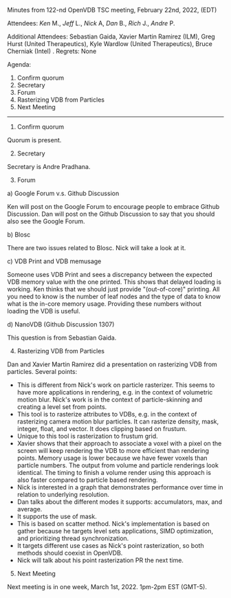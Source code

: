 Minutes from 122-nd OpenVDB TSC meeting, February 22nd, 2022, (EDT)

Attendees: *Ken* M., *Jeff* L., *Nick* A, *Dan* B., *Rich* J., *Andre* P.

Additional Attendees: Sebastian Gaida, Xavier Martin Ramirez (ILM),
Greg Hurst (United Therapeutics), Kyle Wardlow (United Therapeutics),
Bruce Cherniak (Intel)
.
Regrets: None

Agenda:

1) Confirm quorum
2) Secretary
3) Forum
4) Rasterizing VDB from Particles
5) Next Meeting

--------------------

1) Confirm quorum

Quorum is present.

2) Secretary

Secretary is Andre Pradhana.

3) Forum

a) Google Forum v.s. Github Discussion

Ken will post on the Google Forum to encourage people to embrace Github
Discussion. Dan will post on the Github Discussion to say that you should also
see the Google Forum.

b) Blosc

There are two issues related to Blosc. Nick will take a look at it.

c) VDB Print and VDB memusage

Someone uses VDB Print and sees a discrepancy between the expected VDB memory
value with the one printed. This shows that delayed loading is working. Ken thinks
that we should just provide "(out-of-core)" printing. All you need to know is the
number of leaf nodes and the type of data to know what is the in-core memory usage.
Providing these numbers without loading the VDB is useful.

d) NanoVDB (Github Discussion 1307)

This question is from Sebastian Gaida.

4) Rasterizing VDB from Particles

Dan and Xavier Martin Ramirez did a presentation on rasterizing VDB from
particles. Several points:
 - This is different from Nick's work on particle rasterizer. This seems to
   have more applications in rendering, e.g. in the context of volumetric
   motion blur. Nick's work is in the context of particle-skinning and creating
   a level set from points.
 - This tool is to rasterize attributes to VDBs, e.g. in the context of
   rasterizing camera motion blur particles. It can rasterize density, mask,
   integer, float, and vector. It does clipping based on frustum.
 - Unique to this tool is rasterization to frustum grid.
 - Xavier shows that their approach to associate a voxel with a pixel on
   the screen will keep rendering the VDB to more efficient than rendering
   points. Memory usage is lower because we have fewer voxels than particle
   numbers. The output from volume and particle renderings look identical.
   The timing to finish a volume render using this approach is also faster
   compared to particle based rendering.
 - Nick is interested in a graph that demonstrates performance over time
   in relation to underlying resolution.
 - Dan talks about the different modes it supports: accumulators, max, and
   average.
 - It supports the use of mask.
 - This is based on scatter method. Nick's implementation is based on gather
   because he targets level sets applications, SIMD optimization, and
   prioritizing thread synchronization.
 - It targets different use cases as Nick's point rasterization, so both
   methods should coexist in OpenVDB.
 - Nick will talk about his point rasterization PR the next time.

5) Next Meeting

Next meeting is in one week, March 1st, 2022. 1pm-2pm EST (GMT-5).
